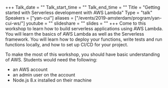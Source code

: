 +++
Talk_date = ""
Talk_start_time = ""
Talk_end_time = ""
Title = "Getting started with Serverless development with AWS Lambda"
Type = "talk"
Speakers = ["yan-cui"]
aliases = ["/events/2019-amsterdam/program/yan-cui-ws/"]
youtube = ""
slideshare = ""
slides = ""
+++
Come to this workshop to learn how to build serverless applications using AWS Lambda. You will learn the basics of AWS Lambda as well as the Serverless framework. You will learn how to deploy your functions, write tests and run functions locally, and how to set up CI/CD for your project.

To make the most of this workshop, you should have basic understanding of AWS. Students would need the following:
* an AWS account
* an admin user on the account
* Node.js 8.x installed on their machine
